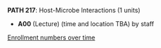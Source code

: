**PATH 217**: Host-Microbe Interactions (1 units)

- **A00** (Lecture) (time and location TBA) by staff

[Enrollment numbers over time](./PATH217.tsv)

